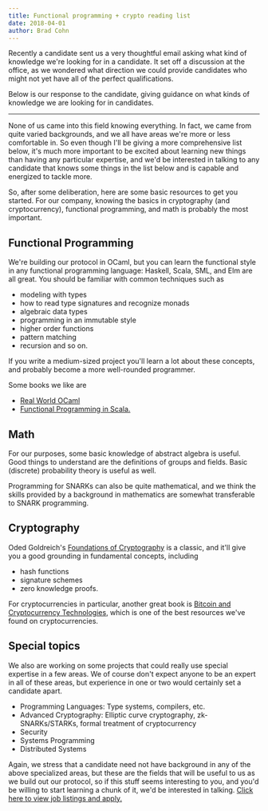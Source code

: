 ```yaml
---
title: Functional programming + crypto reading list
date: 2018-04-01
author: Brad Cohn
---
```


Recently a candidate sent us a very thoughtful email asking what kind of knowledge
we're looking for in a candidate. It set off a discussion at the office, as we wondered
what direction we could provide candidates who might not yet have all of the perfect
qualifications.

Below is our response to the candidate, giving guidance on what kinds of knowledge
we are looking for in candidates.

---

None of us came into this field knowing everything. In fact, we came from quite
varied backgrounds, and we all have areas we're more or less comfortable in.
So even though I'll be giving a more comprehensive list below, it's much more
important to be excited about learning new things than having any particular expertise,
and we'd be interested in talking to any candidate that knows some things in the list
below and is capable and energized to tackle more.

So, after some deliberation, here are some basic resources to get you started.
For our company, knowing the basics in cryptography (and cryptocurrency),
functional programming, and math is probably the most important.

## Functional Programming

We're building our protocol in OCaml, but you can learn the functional style in any
functional programming language: Haskell, Scala, SML, and Elm are all great.
You should be familiar with common techniques such as
- modeling with types
- how to read type signatures and recognize monads
- algebraic data types
- programming in an immutable style
- higher order functions
- pattern matching
- recursion
and so on.

If you write a medium-sized project you'll learn a lot about these concepts, and probably
become a more well-rounded programmer.

Some books we like are

- [Real World OCaml](https://dev.realworldocaml.org/index.html)
- [Functional Programming in Scala.](https://www.amazon.com/Functional-Programming-Scala-Paul-Chiusano/dp/1617290653)

## Math

For our purposes, some basic knowledge of abstract algebra is useful. Good things to understand
are the definitions of groups and fields. Basic (discrete) probability theory is useful as well.

Programming for SNARKs can also be quite mathematical, and we think the skills provided by a 
background in mathematics are somewhat transferable to SNARK programming.

## Cryptography
Oded Goldreich's [Foundations of Cryptography](https://www.amazon.com/Foundations-Cryptography-1-Basic-Tools/dp/0521035368)
is a classic, and it'll give you a good grounding in fundamental concepts, including
- hash functions
- signature schemes
- zero knowledge proofs.

For cryptocurrencies in particular, another great book is
[Bitcoin and Cryptocurrency Technologies](https://www.amazon.com/Bitcoin-Cryptocurrency-Technologies-Comprehensive-Introduction-ebook/dp/B01GGQJ2XW),
which is one of the best resources we've found on cryptocurrencies.

## Special topics
We also are working on some projects that could really use special expertise in a few areas.
We of course don't expect anyone to be an expert in all of these areas, but experience in one or two would certainly set a candidate apart.

- Programming Languages: Type systems, compilers, etc.
- Advanced Cryptography: Elliptic curve cryptography, zk-SNARKs/STARKs, formal treatment of cryptocurrency
- Security
- Systems Programming
- Distributed Systems

Again, we stress that a candidate need not have background in any of the above specialized areas, 
but these are the fields that will be useful
to us as we build out our protocol, so if this stuff seems interesting to you,
and you'd be willing to start learning a chunk of it, we'd be interested in talking.
[Click here to view job listings and apply.](/jobs/engineer.html)
